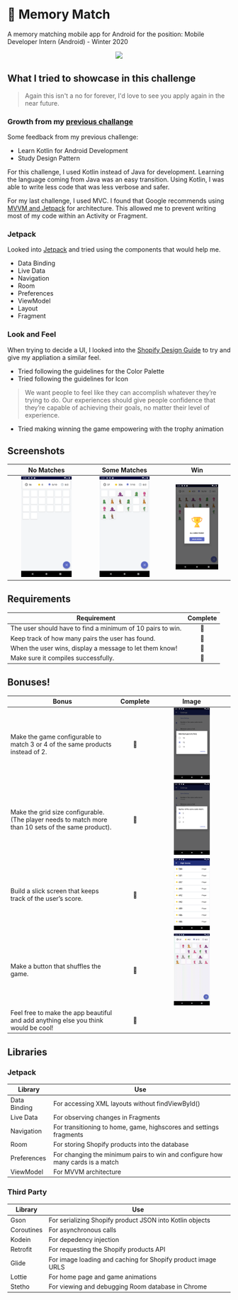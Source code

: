 # :rocket: Memory Match

A memory matching mobile app for Android for the position: Mobile Developer Intern (Android) - Winter 2020

<p align="center">
  <img width="30%" src="test.gif">
</p>

## What I tried to showcase in this challenge

> Again this isn't a no for forever, I'd love to see you apply again in the near future.

### Growth from my [previous challange](https://github.com/joshvocal/WordSearch)

Some feedback from my previous challenge:

* Learn Kotlin for Android Development
* Study Design Pattern

For this challenge, I used Kotlin instead of Java for development. Learning the language coming from Java was an easy transition.
Using Kotlin, I was able to write less code that was less verbose and safer.

For my last challenge, I used MVC. I found that Google recommends using [MVVM and Jetpack](https://developer.android.com/jetpack/docs/guide) for architecture.
This allowed me to prevent writing most of my code within an Activity or Fragment.

### Jetpack

Looked into [Jetpack](https://developer.android.com/jetpack) and tried using the components that would help me.

* Data Binding
* Live Data
* Navigation
* Room
* Preferences
* ViewModel
* Layout
* Fragment

### Look and Feel

When trying to decide a UI, I looked into the [Shopify Design Guide](https://polaris.shopify.com/patterns-and-guides/shopify-experience-values) to try and give my appliation a similar feel.

* Tried following the guidelines for the Color Palette
* Tried following the guidelines for Icon

> We want people to feel like they can accomplish whatever they’re trying to do. Our experiences should give people confidence that they’re capable of achieving their goals, no matter their level of experience.

* Tried making winning the game empowering with the trophy animation

## Screenshots

|               No Matches               |               Some Matches               |               Win               |
| :------------------------------------: | :--------------------------------------: | :-----------------------------: |
| <img src="no_matches.png" width="70%"> | <img src="some_matches.png" width="70%"> | <img src="win.png" width="70%"> |

## Requirements

| Requirement                                                | Complete |
| ---------------------------------------------------------- | :------: |
| The user should have to find a minimum of 10 pairs to win. |  :bear:  |
| Keep track of how many pairs the user has found.           |  :bear:  |
| When the user wins, display a message to let them know!    |  :bear:  |
| Make sure it compiles successfully.                        |  :bear:  |

## Bonuses!

| Bonus                                                                                               | Complete |                   Image                    |
| --------------------------------------------------------------------------------------------------- | :------: | :----------------------------------------: |
| Make the game configurable to match 3 or 4 of the same products instead of 2.                       |  :bear:  | <img src="configure_pair.png" width="50%"> |
| Make the grid size configurable. (The player needs to match more than 10 sets of the same product). |  :bear:  | <img src="configure_set.png" width="50%">  |
| Build a slick screen that keeps track of the user’s score.                                          |  :bear:  |  <img src="high_scores.png" width="50%">   |
| Make a button that shuffles the game.                                                               |  :bear:  |    <img src="shuffle.gif" width="50%">     |
| Feel free to make the app beautiful and add anything else you think would be cool!                  |  :bear:  |                                            |

## Libraries

### Jetpack

| Library      | Use                                                                           |
| ------------ | ----------------------------------------------------------------------------- |
| Data Binding | For accessing XML layouts without findViewById()                              |
| Live Data    | For observing changes in Fragments                                            |
| Navigation   | For transitioning to home, game, highscores and settings fragments            |
| Room         | For storing Shopify products into the database                                |
| Preferences  | For changing the minimum pairs to win and configure how many cards is a match |
| ViewModel    | For MVVM architecture                                                         |

### Third Party

| Library    | Use                                                          |
| ---------- | ------------------------------------------------------------ |
| Gson       | For serializing Shopify product JSON into Kotlin objects     |
| Coroutines | For asynchronous calls                                       |
| Kodein     | For depedency injection                                      |
| Retrofit   | For requesting the Shopify products API                      |
| Glide      | For image loading and caching for Shopify product image URLS |
| Lottie     | For home page and game animations                            |
| Stetho     | For viewing and debugging Room database in Chrome            |
